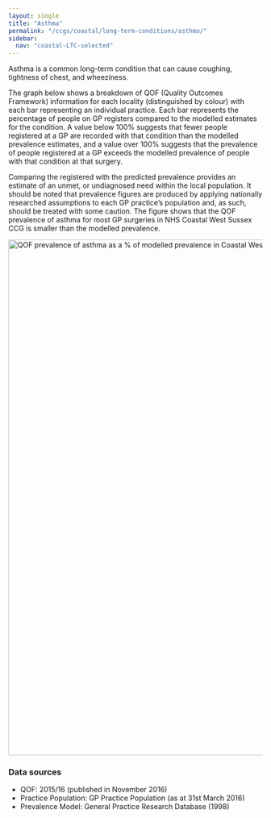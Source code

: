 ```yaml
---
layout: single
title: "Asthma"
permalink: "/ccgs/coastal/long-term-conditions/asthma/"
sidebar:
  nav: "coastal-LTC-selected"
---
```


Asthma is a common long-term condition that can cause coughing, tightness of chest, and wheeziness.

The graph below shows a breakdown of QOF (Quality Outcomes Framework) information for each locality (distinguished by colour) with each bar representing an individual practice. Each bar represents the percentage of people on GP registers compared to the modelled estimates for the condition. A value below 100% suggests that fewer people registered at a GP are recorded with that condition than the modelled prevalence estimates, and a value over 100% suggests that the prevalence of people registered at a GP exceeds the modelled prevalence of people with that condition at that surgery.

Comparing the registered with the predicted prevalence provides an estimate of an unmet, or undiagnosed need within the local population. It should be noted that prevalence figures are produced by applying nationally researched assumptions to each GP practice’s population and, as such, should be treated with some caution.
The figure shows that the QOF prevalence of asthma for most GP surgeries in NHS Coastal West Sussex CCG is smaller than the modelled prevalence. 

<img src="http://jsna.westsussex.gov.uk/wp-content/uploads/2016/12/Asthma_09GQOF_Mod_prev1516.png" alt="QOF prevalence of asthma as a % of modelled prevalence in Coastal West Sussex CCG 2015/16" width="922" height="1024" />

### Data sources
- QOF: 2015/16 (published in November 2016)
- Practice Population: GP Practice Population (as at 31st March 2016)
- Prevalence Model: General Practice Research Database (1998)